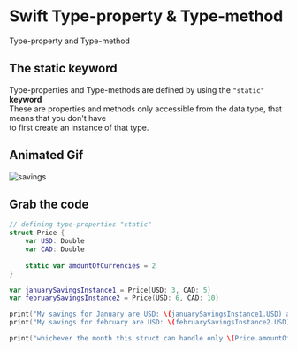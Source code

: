 # Swift Type-property & Type-method
Type-property and Type-method
## The static keyword
Type-properties and Type-methods are defined by using the `"static"` **keyword**<br>
These are properties and methods only accessible from the data type, that means that you don't have <br>
to first create an instance of that type.<br>
## Animated Gif
![savings](https://github.com/danielurra/swift-type-property-and-type-method/assets/51704179/aaf14e75-ccd5-436c-ba59-659c18f52dcf)
## Grab the code
```swift
// defining type-properties "static"
struct Price {
    var USD: Double
    var CAD: Double
    
    static var amountOfCurrencies = 2
}

var januarySavingsInstance1 = Price(USD: 3, CAD: 5)
var februarySavingsInstance2 = Price(USD: 6, CAD: 10)

print("My savings for January are USD: \(januarySavingsInstance1.USD) and CAD: \(januarySavingsInstance1.CAD)")
print("My savings for february are USD: \(februarySavingsInstance2.USD) and CAD: \(februarySavingsInstance2.CAD)")

print("whichever the month this struct can handle only \(Price.amountOfCurrencies) currencies")


```
